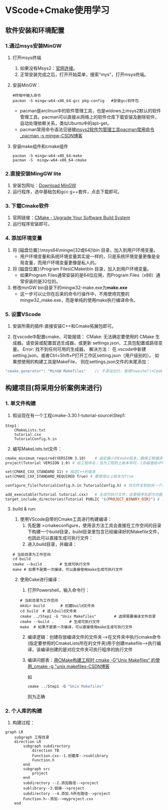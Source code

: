 # VScode+Cmake使用学习

## 软件安装和环境配置

### 1.通过msys安装MinGW

 1. 打开msys终端

     1. 如果没有Msys2：[官网连接](https://www.msys2.org/)。
     2. 正常安装完成之后，打开开始菜单，搜索“mys”，打开msys终端。

 2. 安装MinGW：

    ```shell
    #终端中输入命令
    pacman -S mingw-w64-x86_64-gcc pkg-config	#安装gcc软件包
    ```

    - pacman是arclinux中的软件管理工具，也是widows上msys2默认的软件管理工具。pacman可以直接从网络上的软件仓库下载安装及删除软件，自动处理依赖关系，类似Ubuntu中的apt-get。
    - pacman常用命令语法见链接[msys2软件包管理工具pacman常用命令_pacman -s mingw-CSDN博客](https://blog.csdn.net/hustlei/article/details/86687621)

 3. 安装make组件和cmake组件

    ```shell
    pacman -S mingw-w64-x86_64-make
    pacman -S  mingw-w64-x86_64-cmake
    ```

### 2.直接安装MingGW lite

1. 安装包网址：[Download MinGW](https://sourceforge.net/projects/mingw/files/latest/download)
2. 运行程序，选中基础包和gcc g++套件，点击下载即可。

### 3. 下载Cmake软件

1. 官网链接：[CMake - Upgrade Your Software Build System](https://cmake.org/)
2. 运行程序安装即可。

### 4. 添加环境变量

1. 将 [磁盘位置]:\msys64\mingw[32或64]\bin 目录，加入到用户环境变量。
   - 用户环境变量和系统环境变量其实是一样的，只是系统环境变量更像是全局变量，而用户环境变量更像是私人的。
2. 将 [磁盘位置]:\Program Files\CMake\bin 目录，加入到用户环境变量。
   - 如果Program Files通常安装的是64位应用，而Program Files（x86）通常安装的是32位的。
3. 修改minGW bin目录下的mingw32-make.exe为**make.exe**
   - 这一步可以让你在后来的命令行操作中，不用使用完整的mingw32_make.exe，而是单纯的使用make执行编译命令。

### 5. 设置VScode

1. 安装所需的插件:直接安装C++和Cmake拓展包即可。

2. 在vscode中配置cmake，可能报错：
   CMake: 无法确定要使用的 CMake 生成器。请安装或配置首选生成器，或更新 settings.json、工具包配置或路径变量。 Error: 找不到任何可用的生成器。
   解决方法：
   在.vscode中新建setting.json，或者Ctrl+Shift+P打开工作区setting.json（用户级别的）。
   如果想使用的构建工具是MakeFile， 则在settings.json文件的末尾添加：

```javascript
"cmake.generator": "MinGW Makefiles"	// 不添加也行，使用Poweshell+Cmake或Cmake GUI也可解决，后面有讲解
```

## 构建项目(将采用分析案例来进行)

### 1. 单文件构建

1. 假设现在有一个工程cmake-3.30.1-tutorial-source\Step1:

```shell
Step1：
    CMakeLists.txt
    tutorial.cxx
    TutorialConfig.h.in
```

2. 编写MakeLists.txt文件：

```makefile
cmake_minimum_required(VERSION 3.10)	# 指定最小的Cmake版本，确保工程编译的兼容性
project(Tutorial VERSION 1.0) # 给工程命名；当为工程附上版本号时，1会幅值给<PROJECT-NAME>_VERSION_MAJOR，0会幅值给<PROJECT-NAME>_VERSION_MINOR

set(CMAKE_CXX_STANDARD 11) # 指定C++的版本
set(CMAKE_CXX_STANDARD_REQUIRED True) # 置使用以上版本为True

configure_file(TutorialConfig.h.in TutorialConfig.h) # 将文件复制到另一个位置并修改其内容

add_executable(Tutorial tutorial.cxx)	# 生成可执行文件，这里程序名即为功能名
target_include_directories(Tutorial PUBLIC "${PROJECT_BINARY_DIR}") # 该命令可以指定目标（exe或者so文件）需要包含的头文件路径。在此处${PROJECT_BINARY_DIR}是指build路径，因为我们上面的TutorialConfig.h生成在build路径下
```

3. build  & run:

   1. 使用VScode自带的Cmake工具进行构建编译：
      1. 先配置 >cmakeconfigure，使用该方法工具会直接在工作空间的目录下构建一个build目录，build目录里包含已经编译好的Makefile文件，也因此可以直接生成可执行文件：
      2. 进入build目录，并编译：

   ```shell
   # 当前目录为工作空间
   cd build
   cmake --build .		# 生成可执行文件
   make	# 如果不是第一次编译，可以直接使用make生成可执行文件
   ```

   2. 使用Cake进行编译：

      1. 打开Powershell，输入命令行：

      ```shell
      # 当前目录为工作空间
      mkdir build		# 创建build文件夹
      cd build	# 进入build文件夹
      cmake ../Step1 -G "Unix Makefiles"		# 选择需要编译文件目录
      cmake --build .		# 生成可执行文件
      make	# 如果不是第一次编译，可以直接使用make生成可执行文件
      ```
      
      2. 编译逻辑：创建存放编译文件的文件夹-->在文件夹中执行cmake命令(指定要参照的CmakeLists所在的文件夹)用于创建makefile-->执行编译，该编译创建的是对应文件夹可执行程序的执行文件
      
      3. 编译问题表：[用CMake构建工程时 cmake -G“Unix Makefiles“ 的使用_cmake -g "unix makefiles-CSDN博客](https://blog.csdn.net/yangjia_cheng/article/details/111408753)
      
         如 
      
         ```java
         cmake ../Step1 -G "Unix Makefiles"
         ```
      
         则为正确

### 2. 个人库的构建

1. 构建过程：

```mermaid
graph LR
	subgraph 工程目录
	direction LR
        subgraph subdirectory
            direction TB
            Function.cxx--1.创建库-->sublibrary 
            Function.h
        end
        subgraph src
        	project
        end
        subdirectory --2.添加路径-->project
        sublibrary--3.链接-->project
        subdirectory --4.添加.h所在路径-->project
        Function.h--添加-->myproject.cxx
    end
```

